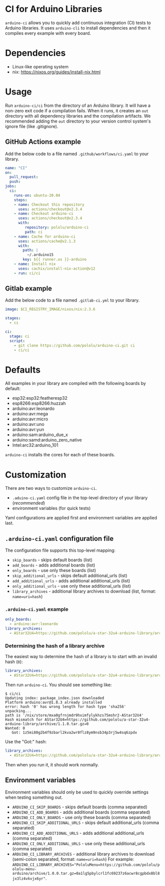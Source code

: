 # CI for Arduino Libraries

`arduino-ci` allows you to quickly add continuous integration (CI) tests to Arduino libraries. It uses `arduino-cli` to install dependencies and then it compiles every example with every board.

# Dependencies

* Linux-like operating system
* nix: https://nixos.org/guides/install-nix.html

# Usage

Run `arduino-ci/ci` from the directory of an Arduino library. It will have a non-zero exit code if a compilation fails. When it runs, it creates an `out` directory with all dependency libraries and the compilation artifacts. We recommended adding the `out` directory to your version control system's ignore file (like .gitignore).

## GitHub Actions example

Add the below code to a file named `.github/workflows/ci.yaml` to your library.

```yaml
name: "CI"
on:
  pull_request:
  push:
jobs:
  ci:
    runs-on: ubuntu-20.04
    steps:
    - name: Checkout this repository
      uses: actions/checkout@v2.3.4
    - name: Checkout arduino-ci
      uses: actions/checkout@v2.3.4
      with:
         repository: pololu/arduino-ci
         path: ci
    - name: Cache for arduino-ci
      uses: actions/cache@v2.1.3
      with:
        path: |
          ~/.arduino15
        key: ${{ runner.os }}-arduino
    - name: Install nix
      uses: cachix/install-nix-action@v12
    - run: ci/ci
```

## Gitlab example

Add the below code to a file named `.gitlab-ci.yml` to your library.

```yaml
image: $CI_REGISTRY_IMAGE/nixos/nix:2.3.6

stages:
  - ci

ci:
  stage: ci
  script:
    - git clone https://github.com/pololu/arduino-ci.git ci
    - ci/ci
```

# Defaults

All examples in your library are compiled with the following boards by default:

* esp32:esp32:featheresp32
* esp8266:esp8266:huzzah
* arduino:avr:leonardo
* arduino:avr:mega
* arduino:avr:micro
* arduino:avr:uno
* arduino:avr:yun
* arduino:sam:arduino_due_x
* arduino:samd:arduino_zero_native
* Intel:arc32:arduino_101

`arduino-ci` installs the cores for each of these boards.

# Customization

There are two ways to customize `arduino-ci`.

* `.aduino-ci.yaml` config file in the top-level directory of your library (*recommended*)
* environment variables (for quick tests)

Yaml configurations are applied first and environment variables are applied last.

## `.arduino-ci.yaml` configuration file

The configuration file supports this top-level mapping:

* `skip_boards` - skips default boards (list)
* `add_boards` -  adds additional boards (list)
* `only_boards` -  use only these boards (list)
* `skip_additional_urls` - skips default additional_urls (list)
* `add_additional_urls` -  adds additional additional_urls (list)
* `only_additional_urls` -  use only these additional_urls (list)
* `library_archives` - additional library archives to download (list, format: `name=uri=hash`)

### `.arduino-ci.yaml` example

```yaml
only_boards:
  - arduino:avr:leonardo
library_archives:
  - AStar32U4=https://github.com/pololu/a-star-32u4-arduino-library/archive/1.1.0.tar.gz=1z5mi80g2b4f9zbarl2kva2wr0flz8ym9nsb34p3rj5w4sq6zpdx
```

### Determining the hash of a library archive

The easiest way to determine the hash of a library is to start with an invalid hash (`0`):

```yaml
library_archives:
  - AStar32U4=https://github.com/pololu/a-star-32u4-arduino-library/archive/1.1.0.tar.gz=0
```

Then run `arduino-ci`. You should see something like:

```ShellSession
$ ci/ci
Updating index: package_index.json downloaded
Platform arduino:avr@1.8.3 already installed
error: hash '0' has wrong length for hash type 'sha256'
unpacking...
path is '/nix/store/mxa0gfrnjmdr9hximfylykhzs75mshr2-AStar32U4'
Hash mismatch for AStar32U4=https://github.com/pololu/a-star-32u4-arduino-library/archive/1.1.0.tar.gz=0
Wanted: 0
   Got: 1z5mi80g2b4f9zbarl2kva2wr0flz8ym9nsb34p3rj5w4sq6zpdx
```

Use the "Got:" hash:

```yaml
library_archives:
  - AStar32U4=https://github.com/pololu/a-star-32u4-arduino-library/archive/1.1.0.tar.gz=1z5mi80g2b4f9zbarl2kva2wr0flz8ym9nsb34p3rj5w4sq6zpdx
```

Then when you run it, it should work normally.

## Environment variables

Environment variables should only be used to quickly override settings when testing something out.

* `ARDUINO_CI_SKIP_BOARDS` - skips default boards (comma separated)
* `ARDUINO_CI_ADD_BOARDS` -  adds additional boards (comma separated)
* `ARDUINO_CI_ONLY_BOARDS` -  use only these boards (comma separated)
* `ARDUINO_CI_SKIP_ADDITIONAL_URLS` - skips default additional_urls (comma separated)
* `ARDUINO_CI_ADD_ADDITIONAL_URLS` -  adds additional additional_urls (comma separated)
* `ARDUINO_CI_ONLY_ADDITIONAL_URLS` -  use only these additional_urls (comma separated)
* `ARDUINO_CI_LIBRARY_ARCHIVES` - additional library archives to download (semi-colon separated, format: `name=uri=hash`) For example: `ARDUINO_CI_LIBRARY_ARCHIVES="PololuMenu=https://github.com/pololu/pololu-menu-arduino/archive/1.0.0.tar.gz=0a1lg5pbylcrl1fc69237z6acwr8cgpbdx8bl8jx3lz4vkvjx6yr"`.
